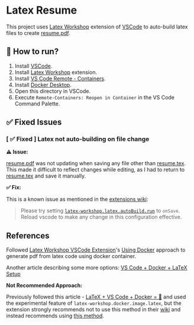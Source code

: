 

# Latex Resume

This project uses [Latex Workshop](https://marketplace.visualstudio.com/items?itemName=James-Yu.latex-workshop) extension of [VSCode](https://code.visualstudio.com/) to auto-build latex files to create [resume.pdf].

## 🤔 How to run?

1. Install [VSCode](https://code.visualstudio.com/).
2. Install [Latex Workshop](https://marketplace.visualstudio.com/items?itemName=James-Yu.latex-workshop) extension.
3. Install [VS Code Remote - Containers](https://marketplace.visualstudio.com/items?itemName=ms-vscode-remote.remote-containers).
4. Install [Docker Desktop](https://www.docker.com/products/docker-desktop).
5. Open this directory in VSCode.
6. Execute `Remote-Containers: Reopen in Container` in the VS Code Command Palette.

## ✅ Fixed Issues

### [ ✅ Fixed ] Latex not auto-building on file change

**⚠️ Issue:**

[resume.pdf] was not updating when saving any file other than [resume.tex]. This made it difficult to reflect changes while editing, as I had to return to [resume.tex] and save it manually.

**✅ Fix:**

This is a known issue as mentioned in the [extensions wiki](https://github.com/James-Yu/LaTeX-Workshop/wiki/FAQ#auto-build-does-not-work-sometimes):
> Please try setting [`latex-workshop.latex.autoBuild.run`](https://github.com/James-Yu/LaTeX-Workshop/wiki/Compile#latex-workshoplatexautobuildrun) to `onSave`.
> Reload vscode to make any change in this configuration effective.

## References

Followed [Latex Workshop VSCode Extension](https://marketplace.visualstudio.com/items?itemName=James-Yu.latex-workshop)'s [Using Docker](https://github.com/James-Yu/LaTeX-Workshop/wiki/Install#using-docker) approach to generate pdf from latex code using docker container.

Another article describing some more options: [VS Code + Docker + LaTeX Setup](https://medium.com/@kombustor/vs-code-docker-latex-setup-f84128c6f790)

**Not Recommended Approach:**

Previously followed this article - [LaTeX + VS Code + Docker = 🚀](https://medium.com/@timju/latex-setup-with-vs-code-and-docker-612f998e1f23) and used the experimental feature of `latex-workshop.docker.image.latex`, but the extension strongly recommends not to use this method in their [wiki](https://github.com/James-Yu/latex-workshop/wiki/Install#:~:text=VS%20Code%20supports%20Docker%20with%20Remote%20%2D%20Containers.%20LaTeX%20Workshop%20works%20well%20with%20the%20extension.%20You%20can%20see%20an%20example.%20We%20strongly%20recommend%20you%20to%20use%20the%20extension%20instead%20of%20our%20following%20experimental%20feature.) and instead recommends using [this method](https://github.com/James-Yu/LaTeX-Workshop/tree/master/samples/docker).


<!-- Links -->
[resume.pdf]: ./resume.pdf
[resume.tex]: ./resume.tex
